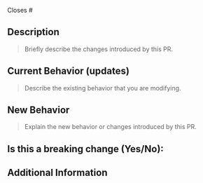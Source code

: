 <!---
Thank you for creating a Pull Request!

Before submitting, please read the following:
- PRs that add new external dependencies may take longer to review.
- Keep your PR as small as possible.
- Limit your PR to one type (docs, feature, refactoring, ci, or bugfix)
-->

Closes # <!-- GitHub issue # here -->

## Description

> Briefly describe the changes introduced by this PR.

## Current Behavior (updates)

> Describe the existing behavior that you are modifying.

## New Behavior

> Explain the new behavior or changes introduced by this PR.

## Is this a breaking change (Yes/No):

<!-- If Yes, please describe the impact and provide a migration path for existing Chakra users. -->

## Additional Information
